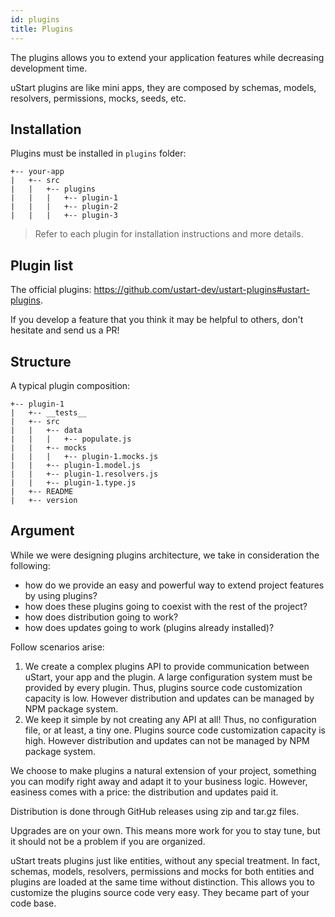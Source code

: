 ```yaml
---
id: plugins
title: Plugins
---
```


The plugins allows you to extend your application features while decreasing development time.

uStart plugins are like mini apps, they are composed by schemas, models, resolvers, permissions, mocks, seeds, etc.

## Installation

Plugins must be installed in `plugins` folder:

```
+-- your-app
|   +-- src
|   |   +-- plugins
|   |   |   +-- plugin-1
|   |   |   +-- plugin-2
|   |   |   +-- plugin-3
```

> Refer to each plugin for installation instructions and more details.

## Plugin list

The official plugins: https://github.com/ustart-dev/ustart-plugins#ustart-plugins.

If you develop a feature that you think it may be helpful to others, don't hesitate and send us a PR!

## Structure

A typical plugin composition:

```
+-- plugin-1
|   +-- __tests__
|   +-- src
|   |   +-- data
|   |   |   +-- populate.js
|   |   +-- mocks
|   |   |   +-- plugin-1.mocks.js
|   |   +-- plugin-1.model.js
|   |   +-- plugin-1.resolvers.js
|   |   +-- plugin-1.type.js
|   +-- README
|   +-- version
```

## Argument

While we were designing plugins architecture, we take in consideration the following:

* how do we provide an easy and powerful way to extend project features by using plugins?
* how does these plugins going to coexist with the rest of the project?
* how does distribution going to work?
* how does updates going to work (plugins already installed)?

Follow scenarios arise:

1. We create a complex plugins API to provide communication between uStart, your app and the plugin. A large configuration system must be provided by every plugin. Thus, plugins source code customization capacity is low. However distribution and updates can be managed by NPM package system.
1. We keep it simple by not creating any API at all! Thus, no configuration file, or at least, a tiny one. Plugins source code customization capacity is high. However distribution and updates can not be managed by NPM package system.

We choose to make plugins a natural extension of your project, something you can modify right away and adapt it to your business logic. However, easiness comes with a price: the distribution and updates paid it.

Distribution is done through GitHub releases using zip and tar.gz files.

Upgrades are on your own. This means more work for you to stay tune, but it should not be a problem if you are organized.

uStart treats plugins just like entities, without any special treatment. In fact, schemas, models, resolvers, permissions and mocks for both entities and plugins are loaded at the same time without distinction. This allows you to customize the plugins source code very easy. They became part of your code base.

